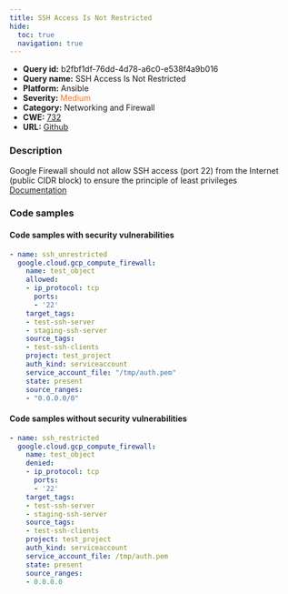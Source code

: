 ```yaml
---
title: SSH Access Is Not Restricted
hide:
  toc: true
  navigation: true
---
```


<style>
  .highlight .hll {
    background-color: #ff171742;
  }
  .md-content {
    max-width: 1100px;
    margin: 0 auto;
  }
</style>

-   **Query id:** b2fbf1df-76dd-4d78-a6c0-e538f4a9b016
-   **Query name:** SSH Access Is Not Restricted
-   **Platform:** Ansible
-   **Severity:** <span style="color:#ff7213">Medium</span>
-   **Category:** Networking and Firewall
-   **CWE:** <a href="https://cwe.mitre.org/data/definitions/732.html" onclick="newWindowOpenerSafe(event, 'https://cwe.mitre.org/data/definitions/732.html')">732</a>
-   **URL:** [Github](https://github.com/Checkmarx/kics/tree/master/assets/queries/ansible/gcp/ssh_access_is_not_restricted)

### Description
Google Firewall should not allow SSH access (port 22) from the Internet (public CIDR block) to ensure the principle of least privileges<br>
[Documentation](https://docs.ansible.com/ansible/latest/collections/google/cloud/gcp_compute_firewall_module.html)

### Code samples
#### Code samples with security vulnerabilities
```yaml title="Positive test num. 1 - yaml file" hl_lines="6"
- name: ssh_unrestricted
  google.cloud.gcp_compute_firewall:
    name: test_object
    allowed:
    - ip_protocol: tcp
      ports:
      - '22'
    target_tags:
    - test-ssh-server
    - staging-ssh-server
    source_tags:
    - test-ssh-clients
    project: test_project
    auth_kind: serviceaccount
    service_account_file: "/tmp/auth.pem"
    state: present
    source_ranges:
    - "0.0.0.0/0"

```


#### Code samples without security vulnerabilities
```yaml title="Negative test num. 1 - yaml file"
- name: ssh_restricted
  google.cloud.gcp_compute_firewall:
    name: test_object
    denied:
    - ip_protocol: tcp
      ports:
      - '22'
    target_tags:
    - test-ssh-server
    - staging-ssh-server
    source_tags:
    - test-ssh-clients
    project: test_project
    auth_kind: serviceaccount
    service_account_file: /tmp/auth.pem
    state: present
    source_ranges:
    - 0.0.0.0

```
